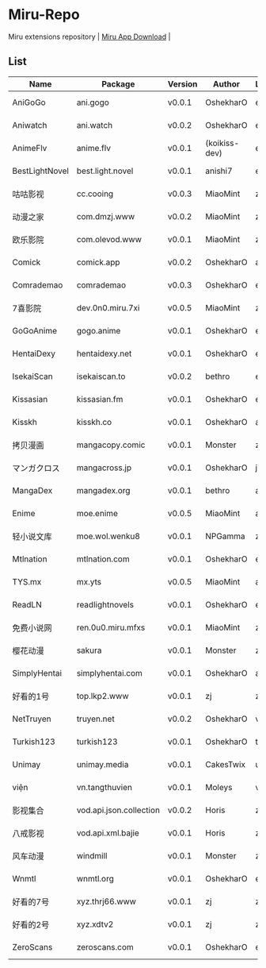 
# Miru-Repo

Miru extensions repository | [Miru App Download](https://github.com/miru-project/miru-app) |

## List
|  Name   | Package | Version | Author | Language | NSFW | Source |
|  ----   | ---- | --- | ---  | ---  | ---  | ---  |
| AniGoGo | ani.gogo | v0.0.1 | OshekharO | en | false | [Source Code](https://github.com/miru-project/repo/blob/main/repo/ani.gogo.js) |
| Aniwatch | ani.watch | v0.0.2 | OshekharO | en | false | [Source Code](https://github.com/miru-project/repo/blob/main/repo/ani.watch.js) |
| AnimeFlv | anime.flv | v0.0.1 | (koikiss-dev) | es | false | [Source Code](https://github.com/miru-project/repo/blob/main/repo/anime.flv.js) |
| BestLightNovel | best.light.novel | v0.0.1 | anishi7 | en | false | [Source Code](https://github.com/miru-project/repo/blob/main/repo/best.light.novel.js) |
| 咕咕影视 | cc.cooing | v0.0.3 | MiaoMint | zh-cn | false | [Source Code](https://github.com/miru-project/repo/blob/main/repo/cc.cooing.js) |
| 动漫之家 | com.dmzj.www | v0.0.2 | MiaoMint | zh-cn | false | [Source Code](https://github.com/miru-project/repo/blob/main/repo/com.dmzj.www.js) |
| 欧乐影院 | com.olevod.www | v0.0.1 | MiaoMint | zh-cn | false | [Source Code](https://github.com/miru-project/repo/blob/main/repo/com.olevod.www.js) |
| Comick | comick.app | v0.0.2 | OshekharO | all | false | [Source Code](https://github.com/miru-project/repo/blob/main/repo/comick.app.js) |
| Comrademao | comrademao | v0.0.3 | OshekharO | en | false | [Source Code](https://github.com/miru-project/repo/blob/main/repo/comrademao.js) |
| 7喜影院 | dev.0n0.miru.7xi | v0.0.5 | MiaoMint | zh-cn | false | [Source Code](https://github.com/miru-project/repo/blob/main/repo/dev.0n0.miru.7xi.js) |
| GoGoAnime | gogo.anime | v0.0.1 | OshekharO | en | false | [Source Code](https://github.com/miru-project/repo/blob/main/repo/gogo.anime.js) |
| HentaiDexy | hentaidexy.net | v0.0.1 | OshekharO | en | true | [Source Code](https://github.com/miru-project/repo/blob/main/repo/hentaidexy.net.js) |
| IsekaiScan | isekaiscan.to | v0.0.2 | bethro | en | false | [Source Code](https://github.com/miru-project/repo/blob/main/repo/isekaiscan.to.js) |
| Kissasian | kissasian.fm | v0.0.1 | OshekharO | en | false | [Source Code](https://github.com/miru-project/repo/blob/main/repo/kissasian.fm.js) |
| Kisskh | kisskh.co | v0.0.1 | OshekharO | all | false | [Source Code](https://github.com/miru-project/repo/blob/main/repo/kisskh.co.js) |
| 拷贝漫画 | mangacopy.comic | v0.0.1 | Monster | zh-cn | false | [Source Code](https://github.com/miru-project/repo/blob/main/repo/mangacopy.comic.js) |
| マンガクロス | mangacross.jp | v0.0.1 | OshekharO | jp | false | [Source Code](https://github.com/miru-project/repo/blob/main/repo/mangacross.jp.js) |
| MangaDex | mangadex.org | v0.0.1 | bethro | all | false | [Source Code](https://github.com/miru-project/repo/blob/main/repo/mangadex.org.js) |
| Enime | moe.enime | v0.0.5 | MiaoMint | all | false | [Source Code](https://github.com/miru-project/repo/blob/main/repo/moe.enime.js) |
| 轻小说文库 | moe.wol.wenku8 | v0.0.1 | NPGamma | zh-cn | false | [Source Code](https://github.com/miru-project/repo/blob/main/repo/moe.wol.wenku8.js) |
| Mtlnation | mtlnation.com | v0.0.1 | OshekharO | en | false | [Source Code](https://github.com/miru-project/repo/blob/main/repo/mtlnation.com.js) |
| TYS.mx | mx.yts | v0.0.5 | MiaoMint | all | false | [Source Code](https://github.com/miru-project/repo/blob/main/repo/mx.yts.js) |
| ReadLN | readlightnovels | v0.0.1 | OshekharO | en | false | [Source Code](https://github.com/miru-project/repo/blob/main/repo/readlightnovels.js) |
| 免费小说网 | ren.0u0.miru.mfxs | v0.0.1 | MiaoMint | zh-cn | true | [Source Code](https://github.com/miru-project/repo/blob/main/repo/ren.0u0.miru.mfxs.js) |
| 樱花动漫 | sakura | v0.0.1 | Monster | zh-cn | false | [Source Code](https://github.com/miru-project/repo/blob/main/repo/sakura.js) |
| SimplyHentai | simplyhentai.com | v0.0.1 | OshekharO | all | true | [Source Code](https://github.com/miru-project/repo/blob/main/repo/simplyhentai.com.js) |
| 好看的1号 | top.lkp2.www | v0.0.1 | zj | zh-cn | true | [Source Code](https://github.com/miru-project/repo/blob/main/repo/top.lkp2.www.js) |
| NetTruyen | truyen.net | v0.0.2 | OshekharO | vi | false | [Source Code](https://github.com/miru-project/repo/blob/main/repo/truyen.net.js) |
| Turkish123 | turkish123 | v0.0.1 | OshekharO | tr | false | [Source Code](https://github.com/miru-project/repo/blob/main/repo/turkish123.js) |
| Unimay | unimay.media | v0.0.1 | CakesTwix | uk | false | [Source Code](https://github.com/miru-project/repo/blob/main/repo/unimay.media.js) |
| viện | vn.tangthuvien | v0.0.1 | Moleys | vi | false | [Source Code](https://github.com/miru-project/repo/blob/main/repo/vn.tangthuvien.js) |
| 影视集合 | vod.api.json.collection | v0.0.2 | Horis | zh-cn | false | [Source Code](https://github.com/miru-project/repo/blob/main/repo/vod.api.json.collection.js) |
| 八戒影视 | vod.api.xml.bajie | v0.0.1 | Horis | zh-cn | false | [Source Code](https://github.com/miru-project/repo/blob/main/repo/vod.api.xml.bajie.js) |
| 风车动漫 | windmill | v0.0.1 | Monster | zh-cn | false | [Source Code](https://github.com/miru-project/repo/blob/main/repo/windmill.js) |
| Wnmtl | wnmtl.org | v0.0.1 | OshekharO | en | false | [Source Code](https://github.com/miru-project/repo/blob/main/repo/wnmtl.org.js) |
| 好看的7号 | xyz.thrj66.www | v0.0.1 | zj | zh-cn | true | [Source Code](https://github.com/miru-project/repo/blob/main/repo/xyz.thrj66.www.js) |
| 好看的2号 | xyz.xdtv2 | v0.0.1 | zj | zh-cn | true | [Source Code](https://github.com/miru-project/repo/blob/main/repo/xyz.xdtv2.js) |
| ZeroScans | zeroscans.com | v0.0.1 | OshekharO | en | false | [Source Code](https://github.com/miru-project/repo/blob/main/repo/zeroscans.com.js) |
